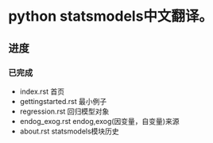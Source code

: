 # python statsmodels中文翻译。

## 进度

### 已完成

* index.rst 首页
* gettingstarted.rst 最小例子
* regression.rst 回归模型对象
* endog_exog.rst endog,exog(因变量，自变量)来源
* about.rst statsmodels模块历史
